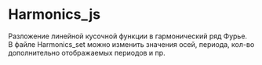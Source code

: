 # Harmonics_js  
Разложение линейной кусочной функции в гармонический ряд Фурье.  
В файле Harmonics_set можно изменить значения осей, периода, кол-во дополнительно отображаемых периодов и пр.  
